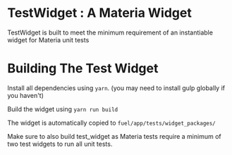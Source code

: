 TestWidget : A Materia Widget
============================

TestWidget is built to meet the minimum requirement of an instantiable widget for Materia unit tests

Building The Test Widget
============

Install all dependencies using `yarn`. (you may need to install gulp globally if you haven't)

Build the widget using `yarn run build`

The widget is automatically copied to `fuel/app/tests/widget_packages/`

Make sure to also build test_widget as Materia tests require a minimum of two test widgets to run all unit tests.

